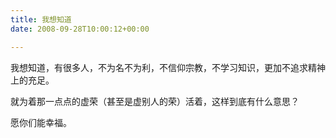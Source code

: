 ```yaml
---
title: 我想知道
date: 2008-09-28T10:00:12+00:00

---
```

我想知道，有很多人，不为名不为利，不信仰宗教，不学习知识，更加不追求精神上的充足。

就为着那一点点的虚荣（甚至是虚别人的荣）活着，这样到底有什么意思？

愿你们能幸福。
